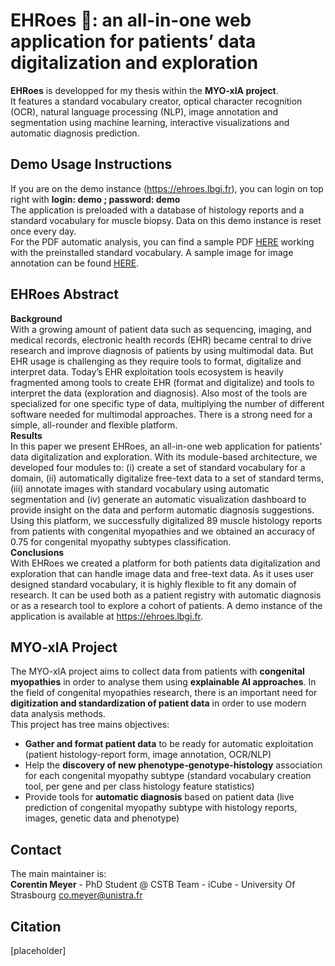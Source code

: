 # EHRoes 🦸: an all-in-one web application for patients’ data digitalization and exploration

**EHRoes** is developped for my thesis within the **MYO-xIA project**.  
It features a standard vocabulary creator, optical character recognition (OCR), natural language processing (NLP), image annotation and segmentation using machine learning, interactive visualizations and automatic diagnosis prediction.

## Demo Usage Instructions

If you are on the demo instance (https://ehroes.lbgi.fr), you can login on top right with **login: demo ; password: demo**  
The application is preloaded with a database of histology reports and a standard vocabulary for muscle biopsy. Data on this demo instance is reset once every day.  
For the PDF automatic analysis, you can find a sample PDF [HERE](https://www.lbgi.fr/~meyer/EHRoes/sample_demo_report.pdf) working with the preinstalled standard vocabulary. A sample image for image annotation can be found [HERE](https://www.lbgi.fr/~meyer/EHRoes/sample_image_histo.jpg).

## EHRoes Abstract

**Background**  
With a growing amount of patient data such as sequencing, imaging, and medical records, electronic health records (EHR) became central to drive research and improve diagnosis of patients by using multimodal data. But EHR usage is challenging as they require tools to format, digitalize and interpret data. Today’s EHR exploitation tools ecosystem is heavily fragmented among tools to create EHR (format and digitalize) and tools to interpret the data (exploration and diagnosis). Also most of the tools are specialized for one specific type of data, multiplying the number of different software needed for multimodal approaches. There is a strong need for a simple, all-rounder and flexible platform.  
**Results**  
In this paper we present EHRoes, an all-in-one web application for patients’ data digitalization and exploration. With its module-based architecture, we developed four modules to: (i) create a set of standard vocabulary for a domain, (ii) automatically digitalize free-text data to a set of standard terms, (iii) annotate images with standard vocabulary using automatic segmentation and (iv) generate an automatic visualization dashboard to provide insight on the data and perform automatic diagnosis suggestions. Using this platform, we successfully digitalized 89 muscle histology reports from patients with congenital myopathies and we obtained an accuracy of 0.75 for congenital myopathy subtypes classification.  
**Conclusions**  
With EHRoes we created a platform for both patients data digitalization and exploration that can handle image data and free-text data. As it uses user designed standard vocabulary, it is highly flexible to fit any domain of research. It can be used both as a patient registry with automatic diagnosis or as a research tool to explore a cohort of patients.
A demo instance of the application is available at https://ehroes.lbgi.fr.

## MYO-xIA Project

The MYO-xIA project aims to collect data from patients with **congenital myopathies** in order to analyse them using **explainable AI approaches**. In the field of congenital myopathies research, there is an important need for **digitization and standardization of patient data** in order to use modern data analysis methods.  
This project has tree mains objectives:

- **Gather and format patient data** to be ready for automatic exploitation (patient histology-report form, image annotation, OCR/NLP)
- Help the **discovery of new phenotype-genotype-histology** association for each congenital myopathy subtype (standard vocabulary creation tool, per gene and per class histology feature statistics)
- Provide tools for **automatic diagnosis** based on patient data (live prediction of congenital myopathy subtype with histology reports, images, genetic data and phenotype)

## Contact

The main maintainer is:  
**Corentin Meyer** - PhD Student @ CSTB Team - iCube - University Of Strasbourg [co.meyer@unistra.fr](mailto:co.meyer@unistra.fr)

## Citation

[placeholder]
